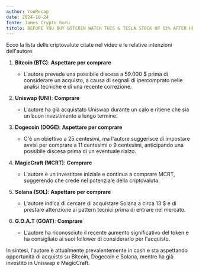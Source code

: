```yaml
---
author: YouRecap
date: 2024-10-24
fonte: James Crypto Guru
titolo: BEFORE YOU BUY BITCOIN WATCH THIS & TESLA STOCK UP 12% AFTER HRS ON HUGE EARNINGS BEAT!!!
---
```


Ecco la lista delle criptovalute citate nel video e le relative intenzioni dell'autore:

1. **Bitcoin (BTC)**: **Aspettare per comprare**
   - L'autore prevede una possibile discesa a 59.000 $ prima di considerare un acquisto, a causa di segnali di ipercomprato nelle analisi tecniche e di una recente correzione.

2. **Uniswap (UNI)**: **Comprare**
   - L'autore ha già acquistato Uniswap durante un calo e ritiene che sia un buon investimento a lungo termine.

3. **Dogecoin (DOGE)**: **Aspettare per comprare**
   - C'è un obiettivo a 25 centesimi, ma l'autore suggerisce di impostare avvisi per comprare a 11 centesimi o 9 centesimi, anticipando una possibile discesa prima di un eventuale rialzo.

4. **MagicCraft (MCRT)**: **Comprare**
   - L'autore è un investitore iniziale e continua a comprare MCRT, suggerendo che crede nel potenziale della criptovaluta.

5. **Solana (SOL)**: **Aspettare per comprare**
   - L'autore indica di cercare di acquistare Solana a circa 13 $ e di prestare attenzione ai pattern tecnici prima di entrare nel mercato.

6. **G.O.A.T (GOAT)**: **Comprare**
   - L'autore ha riconosciuto il recente aumento significativo del token e ha consigliato ai suoi follower di considerarlo per l'acquisto.

In sintesi, l'autore è attualmente prevalentemente in cash e sta aspettando opportunità di acquisto su Bitcoin, Dogecoin e Solana, mentre ha già investito in Uniswap e MagicCraft.
